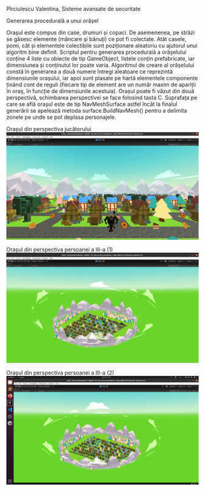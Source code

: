 Pîrciulescu Valentina, Sisteme avansate de securitate

Generarea procedurală a unui orășel

Orașul este compus din case, drumuri și copaci. De asemenenea, pe străzi se
găsesc elemente (mâncare și bănuți) ce pot fi colectate. Atât casele, pomi,
cât și elementele colectibile sunt poziționare aleatoriu cu ajutorul unui
algoritm bine definit. 
Scriptul pentru generarea procedurală a orășelului conține 4 liste cu obiecte 
de tip GameObject, listele conțin prefabricate, iar dimensiunea și conținutul 
lor poate varia. 
Algoritmul de creare al orășelului constă în generarea a două numere întregi 
aleatoare ce reprezintă dimensiunile orașului, iar apoi sunt plasate pe hartă
elementele componente ținând cont de reguli (fiecare tip de element are un
număr maxim de apariții în oraș, în funcție de dimensiunile acestuia). 
Orașul poate fi văzut din două perspectivă, schimbarea perspectivei se face
folosind tasta C.
Suprafața pe care se află orașul este de tip NavMeshSurface astfel încât la 
finalul generării se apelează metoda surface.BuildNavMesh() pentru a delimita
zonele pe unde se pot deplasa personajele. 

Orașul din perspectiva jucătorului
![alt text](https://github.com/vpirciulescu/images/blob/master/Screenshot%20from%202022-02-18%2021-05-12.png)

Orașul din perspectiva persoanei a III-a (1)
![alt text](https://github.com/vpirciulescu/images/blob/master/Screenshot%20from%202022-02-18%2021-06-08.png)

Orașul din perspectiva persoanei a III-a (2)
![alt text](https://github.com/vpirciulescu/images/blob/master/Screenshot%20from%202022-02-18%2021-09-26.png)

